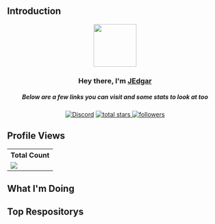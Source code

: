 ## Introduction
<p align="center">
<img src="https://upload.wikimedia.org/wikipedia/commons/thumb/c/c2/GitHub_Invertocat_Logo.svg/220px-GitHub_Invertocat_Logo.svg.png" width="100" height="100"/></a>
</p>

<h3 align="center">Hey there, I'm <a href="https://github.com/JEdgarLab">JEdgar</a></h3>
<h5 align="center">Below are a few links you can visit and some stats to look at too</h5>

<p align="center">
  <a href=""><img alt="Discord" title="Discord" src="https://img.shields.io/badge/-Discord-7289DA?style=for-the-badge&logo=discord&logoColor=white"/></a>
  <a href="https://github.com/JEdgarLab?tab=repositories&sort=stargazers">
    <img alt="total stars" title="Total stars on GitHub" src="https://custom-icon-badges.demolab.com/github/stars/JEdgarLab?color=B8B92B&style=for-the-badge&labelColor=959532&logo=star"/>
  </a>
  <a href="https://github.com/JEdgarLab"><img alt="followers" title="Follow me on Github" src="https://img.shields.io/github/followers/JEdgarLab?color=236ad3&style=for-the-badge&logo=github&label=Follow"/></a>
</p>

## Profile Views


  <table>
    <tr>
      <!-- <th>Profile Views</th> -->
      <th>Total Count</th>
    </tr>
    <tr>
      <!-- <td>
        <div align="center">
          <a href="https://github.com/Thinkright20"><img src="https://github.com/Thinkright20.png" alt="@Thinkright20" width="52" /></a>
          <br />
          <a align="center" href="https://github.com/thinkright20"><b>Thinkright20</b></a>
        </b>
      </td> -->
      <!-- Profile Views -->
      <td>
         <a href="https://github.com/JEdgarLab"> <img src="https://komarev.com/ghpvc/?username=JEdgarLab&style=for-the-badge&color=brightgreen"> </a>
      </td>
    </tr>
  </table>

## What I'm Doing
<!--
- 👀 I’m interested in ...
- 🌱 I’m currently learning ...
- 💞️ I’m looking to collaborate on ...
- 📫 How to reach me ...
- 😄 Pronouns: ...
- ⚡ Fun fact: ...
- 🔭 Working on ChatCool (Bot)
- 🌱 Learning Node.js & more
- 📫 How to contact me: https://scratch.mit.edu/users/Thinkright20man/, thinkright20 (Discord), 

Support ChatCool on KoFi:

[![ko-fi](https://ko-fi.com/img/githubbutton_sm.svg)](https://ko-fi.com/A0A7JKG27)
-->
<!--
## Languages and Tools

<p align="left"> <a href="https://github.com/JEdgarLab"><img src="https://skillicons.dev/icons?i=vscode,github,mongodb,css,html,js,express,nodejs"> </a> </p>

## My Stats:
<p align="center">
<img height="200px" src="https://github-readme-stats.vercel.app/api?username=JEdgarLab&hide_border=true&show_icons=true&count_private=true&theme=gruvbox&bg_color=151515">
</p>

## Activity On GitHub

<p align="center">
  <a href="https://github.com/JEdgarLab">      
<img title="stats" alt="streak" src="https://github-readme-streak-stats.herokuapp.com/?user=JEdgarLab&theme=dark&hide_border=true&stroke=f53b3b"/>
</a> 
</p>
-->
<!--
<details>
  <summary>Github Stats ⚡</summary>
  
  <a href="https://github.com/JEdgarLab">![JEdgar's github stats](https://github-readme-stats.vercel.app/api?username=JEdgarLab&theme=blueberry&count_private=true&hide_border=true&line_height=20)</a>
  <a href="https://github.com/JEdgarLab">![Top Langs](https://github-readme-stats.vercel.app/api/top-langs/?username=JEdgarLab&theme=blueberry&count_private=true&hide_border=true)</a>
  <a href="https://github.com/JEdgarLab"></a>
</details>
-->
## Top Respositorys
<!--
  <p align="left">
     <a href="https://github.com/Thinkright20/Profile-Badges"><img width="278" src="https://denvercoder1-github-readme-stats.vercel.app/api/pin/?username=thinkright20&repo=Profile-Badges&theme=react&bg_color=1F222E&title_color=F8D866&hide_border=true&icon_color=F8D866&show_icons=false" alt="github-readme-streak-stats"></a>
    <a href="https://github.com/Thinkright20/IP-Finder"><img width="278" src="https://denvercoder1-github-readme-stats.vercel.app/api/pin/?username=Thinkright20&repo=IP-Finder&theme=react&bg_color=1F222E&title_color=F8D866&hide_border=true&icon_color=F8D866&show_icons=false" alt="github-readme-streak-stats"></a>
   <a href="https://github.com/ChatCool-Inc/chatcool"><img width="278" src="https://denvercoder1-github-readme-stats.vercel.app/api/pin/?username=ChatCool-Inc&repo=chatcool&theme=react&bg_color=1F222E&title_color=F8D866&hide_border=true&icon_color=F8D866&show_icons=false" alt="github-readme-streak-stats"></a>
  </p>
  -->
